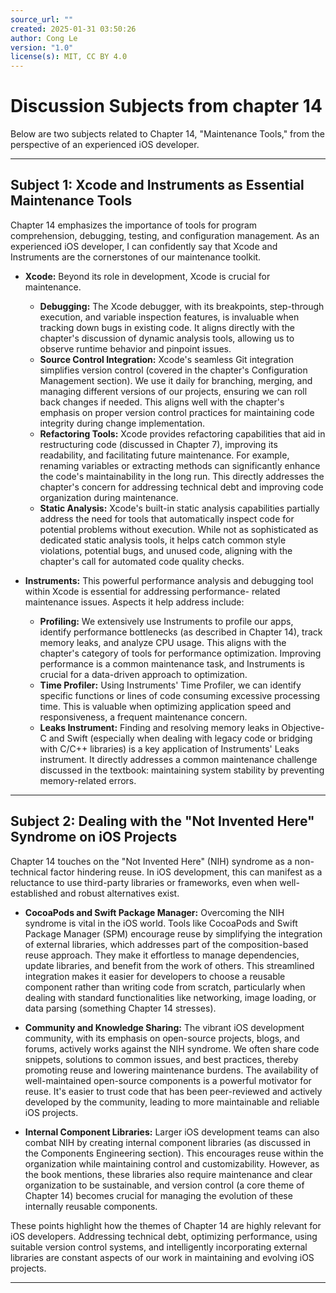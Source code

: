 ```yaml
---
source_url: ""
created: 2025-01-31 03:50:26
author: Cong Le
version: "1.0"
license(s): MIT, CC BY 4.0
---
```



# Discussion Subjects from chapter 14


Below are two subjects related to Chapter 14, "Maintenance Tools," from the perspective of an experienced iOS developer.


----


## Subject 1: Xcode and Instruments as Essential Maintenance Tools

Chapter 14 emphasizes the importance of tools for program comprehension, debugging, testing, and configuration management. As an experienced iOS developer, I can confidently say that Xcode and Instruments are the cornerstones of our maintenance toolkit.

* **Xcode:**  Beyond its role in development, Xcode is crucial for maintenance.  
    * **Debugging:** The Xcode debugger, with its breakpoints, step-through execution, and variable inspection features, is invaluable when tracking down bugs in existing code.  It aligns directly with the chapter's discussion of dynamic analysis tools, allowing us to observe runtime behavior and pinpoint issues.
    * **Source Control Integration:** Xcode's seamless Git integration simplifies version control (covered in the chapter's Configuration Management section).  We use it daily for branching, merging, and managing different versions of our projects, ensuring we can roll back changes if needed. This aligns well with the chapter's emphasis on proper version control practices for maintaining code integrity during change implementation.
    * **Refactoring Tools:** Xcode provides refactoring capabilities that aid in restructuring code (discussed in Chapter 7), improving its readability, and facilitating future maintenance. For example, renaming variables or extracting methods can significantly enhance the code's maintainability in the long run. This directly addresses the chapter's concern for addressing technical debt and improving code organization during maintenance.
    * **Static Analysis:** Xcode's built-in static analysis capabilities partially address the need for tools that automatically inspect code for potential problems without execution. While not as sophisticated as dedicated static analysis tools, it helps catch common style violations, potential bugs, and unused code, aligning with the chapter's call for automated code quality checks.

*   **Instruments:** This powerful performance analysis and debugging tool within Xcode is essential for addressing performance- related maintenance issues. Aspects it help address include:
    *   **Profiling:** We extensively use Instruments to profile our apps, identify performance bottlenecks (as described in Chapter 14), track memory leaks, and analyze CPU usage. This aligns with the chapter's category of tools for performance optimization.  Improving performance is a common maintenance task, and Instruments is crucial for a data-driven approach to optimization.
    *   **Time Profiler:** Using Instruments' Time Profiler, we can identify specific functions or lines of code consuming excessive processing time.  This is valuable when optimizing application speed and responsiveness, a frequent maintenance concern.
    *   **Leaks Instrument:**  Finding and resolving memory leaks in Objective-C and Swift (especially when dealing with legacy code or bridging with C/C++ libraries) is a key application of Instruments' Leaks instrument.  It directly addresses a common maintenance challenge discussed in the textbook: maintaining system stability by preventing memory-related errors.

---


## Subject 2: Dealing with the "Not Invented Here" Syndrome on iOS Projects

Chapter 14 touches on the "Not Invented Here" (NIH) syndrome as a non-technical factor hindering reuse.  In iOS development, this can manifest as a reluctance to use third-party libraries or frameworks, even when well-established and robust alternatives exist.  

* **CocoaPods and Swift Package Manager:** Overcoming the NIH syndrome is vital in the iOS world. Tools like CocoaPods and Swift Package Manager (SPM) encourage reuse by simplifying the integration of external libraries, which addresses part of the composition-based reuse approach.  They make it effortless to manage dependencies, update libraries, and benefit from the work of others.  This streamlined integration makes it easier for developers to choose a reusable component rather than writing code from scratch, particularly when dealing with standard functionalities like networking, image loading, or data parsing (something Chapter 14 stresses).

* **Community and Knowledge Sharing:**  The vibrant iOS development community, with its emphasis on open-source projects, blogs, and forums, actively works against the NIH syndrome. We often share code snippets, solutions to common issues, and best practices, thereby promoting reuse and lowering maintenance burdens. The availability of well-maintained open-source components is a powerful motivator for reuse. It's easier to trust code that has been peer-reviewed and actively developed by the community, leading to more maintainable and reliable iOS projects.

*   **Internal Component Libraries:** Larger iOS development teams can also combat NIH by creating internal component libraries (as discussed in the Components Engineering section).  This encourages reuse within the organization while maintaining control and customizability.  However, as the book mentions, these libraries also require maintenance and clear organization to be sustainable, and version control (a core theme of Chapter 14) becomes crucial for managing the evolution of these internally reusable components.

These points highlight how the themes of Chapter 14 are highly relevant for iOS developers. Addressing technical debt, optimizing performance, using suitable version control systems, and intelligently incorporating external libraries are constant aspects of our work in maintaining and evolving iOS projects.


---
